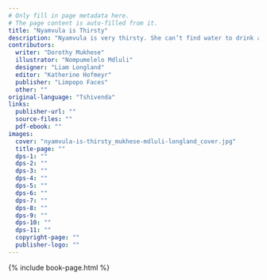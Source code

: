 ```yaml
---
# Only fill in page metadata here.
# The page content is auto-filled from it.
title: "Nyamvula is Thirsty"
description: "Nyamvula is very thirsty. She can’t find water to drink anywhere. How will she finally fill her bucket?"
contributors:
  writer: "Dorothy Mukhese"
  illustrator: "Nompumelelo Mdluli"
  designer: "Liam Longland"
  editor: "Katherine Hofmeyr"
  publisher: "Limpopo Faces"
  other: ""
original-language: "Tshivenda"
links:
  publisher-url: ""
  source-files: ""
  pdf-ebook: ""
images:
  cover: "nyamvula-is-thirsty_mukhese-mdluli-longland_cover.jpg"
  title-page: ""
  dps-1: ""
  dps-2: ""
  dps-3: ""
  dps-4: ""
  dps-5: ""
  dps-6: ""
  dps-7: ""
  dps-8: ""
  dps-9: ""
  dps-10: ""
  dps-11: ""
  copyright-page: ""
  publisher-logo: ""
---
```


{% include book-page.html %}


